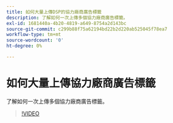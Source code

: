 ```yaml
---
title: 如何大量上傳DSP的協力廠商廣告標籤
description: 了解如何一次上傳多個協力廠商廣告標籤。
exl-id: 1681440a-4b20-4819-a649-8754a2d143bc
source-git-commit: c299b88f75a62194bd22b2d220ab525045f78ea7
workflow-type: tm+mt
source-wordcount: '0'
ht-degree: 0%

---
```


# 如何大量上傳協力廠商廣告標籤

了解如何一次上傳多個協力廠商廣告標籤。

>[!VIDEO](https://video.tv.adobe.com/v/339204)
